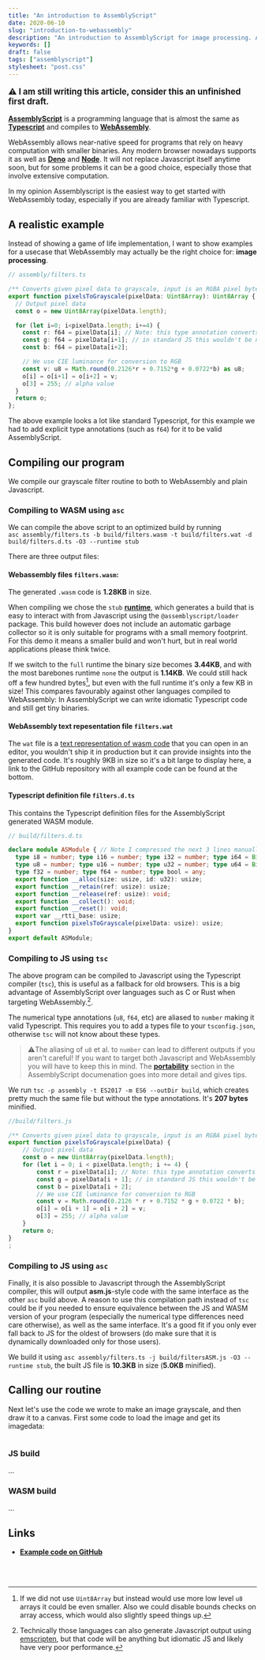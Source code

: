 ```yaml
---
title: "An introduction to AssemblyScript"
date: 2020-06-10
slug: "introduction-to-webassembly"
description: "An introduction to AssemblyScript for image processing. AssemblyScript is a compiled subset of Typescript that targets WebAssembly."
keywords: []
draft: false
tags: ["assemblyscript"]
stylesheet: "post.css"
---
```


<p style="font-size: 1.2em; font-weight: bold">⚠️ I am still writing this article, consider this an unfinished first draft.</p>

[**AssemblyScript**](https://www.assemblyscript.org/) is a programming language that is almost the same as [**Typescript**](https://www.typescriptlang.org/) and compiles to [**WebAssembly**](https://webassembly.org/). 

WebAssembly allows near-native speed for programs that rely on heavy computation with smaller binaries. Any modern browser nowadays supports it as well as [**Deno**](https://deno.land/) and [**Node**](https://nodejs.org/en/). It will not replace Javascript itself anytime soon, but for some problems it can be a good choice, especially those that involve extensive computation.

In my opinion Assemblyscript is the easiest way to get started with WebAssembly today, especially if you are already familiar with Typescript.

## A realistic example

Instead of showing a game of life implementation, I want to show examples for a usecase that WebAssembly may actually be the right choice for: **image processing**.

```typescript
// assembly/filters.ts

/** Converts given pixel data to grayscale, input is an RGBA pixel byte array. */
export function pixelsToGrayscale(pixelData: Uint8Array): Uint8Array {
  // Output pixel data
  const o = new Uint8Array(pixelData.length);

  for (let i=0; i<pixelData.length; i+=4) {
    const r: f64 = pixelData[i]; // Note: this type annotation converts the byte value to a float64
    const g: f64 = pixelData[i+1]; // in standard JS this wouldn't be necessary.
    const b: f64 = pixelData[i+2];

    // We use CIE luminance for conversion to RGB
    const v: u8 = Math.round(0.2126*r + 0.7152*g + 0.0722*b) as u8;
    o[i] = o[i+1] = o[i+2] = v;
    o[3] = 255; // alpha value
  }
  return o;
};
```
The above example looks a lot like standard Typescript, for this example we had to add explicit type annotations (such as `f64`) for it to be valid AssemblyScript.

## Compiling our program
We compile our grayscale filter routine to both to WebAssembly and plain Javascript.

### Compiling to WASM using `asc`
We can compile the above script to an optimized build by running  
```asc assembly/filters.ts -b build/filters.wasm -t build/filters.wat -d build/filters.d.ts -O3 --runtime stub```

There are three output files:

#### Webassembly files `filters.wasm`:
The generated `.wasm` code is **1.28KB** in size.

When compiling we chose the `stub` [**runtime**](https://www.assemblyscript.org/runtime.html), which generates a build that is easy to interact with from Javascript using the `@assemblyscript/loader` package.
This build however does not include an automatic garbage collector so it is only suitable for programs with a small memory footprint. For this demo it means a smaller build and won't hurt, but in real world applications please think twice.

If we switch to the `full` runtime the binary size becomes **3.44KB**, and with the most barebones runtime `none` the output is **1.14KB**. We could still hack off a few hundred bytes[^2], but even with the full runtime it's only a few KB in size! This compares favourably against other languages compiled to WebAssembly: In AssemblyScript we can write idiomatic Typescript code and still get tiny binaries.

#### WebAssembly text repesentation file `filters.wat`
The `wat` file is a [text representation of wasm code](https://developer.mozilla.org/en-US/docs/WebAssembly/Understanding_the_text_format) that you can open in an editor, you wouldn't ship it in production but it can provide insights into the generated code. It's roughly 9KB in size so it's a bit large to display here, a link to the GitHub repository with all example code can be found at the bottom.

#### Typescript definition file `filters.d.ts`

This contains the Typescript definition files for the AssemblyScript generated WASM module.
```typescript
// build/filters.d.ts

declare module ASModule { // Note I compressed the next 3 lines manually
  type i8 = number; type i16 = number; type i32 = number; type i64 = BigInt; type isize = number;
  type u8 = number; type u16 = number; type u32 = number; type u64 = BigInt; type usize = number;
  type f32 = number; type f64 = number; type bool = any;
  export function __alloc(size: usize, id: u32): usize;
  export function __retain(ref: usize): usize;
  export function __release(ref: usize): void;
  export function __collect(): void;
  export function __reset(): void;
  export var __rtti_base: usize;
  export function pixelsToGrayscale(pixelData: usize): usize;
}
export default ASModule;
```

### Compiling to JS using `tsc`

The above program can be compiled to Javascript using the Typescript compiler (`tsc`), this is useful as a fallback for old browsers. This is a big advantage of AssemblyScript over languages such as C or Rust when targeting WebAssembly.[^1].

The numerical type annotations (`u8`, `f64`, etc) are aliased to `number` making it valid Typescript. This requires you to add a types file to your `tsconfig.json`, otherwise `tsc` will not know about these types.

>⚠️The aliasing of `u8` et al. to `number` can lead to different outputs if you aren't careful! If you want to target both Javascript and WebAssembly you will have to keep this in mind. The [**portability**](https://www.assemblyscript.org/portability.html) section in the AssemblyScript documenation goes into more detail and gives tips.

We run ```tsc -p assembly -t ES2017 -m ES6 --outDir build```, which creates pretty much the same file but without the type annotations. It's **207 bytes** minified.

```javascript
//build/filters.js

/** Converts given pixel data to grayscale, input is an RGBA pixel byte array. */
export function pixelsToGrayscale(pixelData) {
    // Output pixel data
    const o = new Uint8Array(pixelData.length);
    for (let i = 0; i < pixelData.length; i += 4) {
        const r = pixelData[i]; // Note: this type annotation converts the byte value to a float64
        const g = pixelData[i + 1]; // in standard JS this wouldn't be necessary.
        const b = pixelData[i + 2];
        // We use CIE luminance for conversion to RGB
        const v = Math.round(0.2126 * r + 0.7152 * g + 0.0722 * b);
        o[i] = o[i + 1] = o[i + 2] = v;
        o[3] = 255; // alpha value
    }
    return o;
}
;
```

### Compiling to JS using `asc`
Finally, it is also possible to Javascript through the AssemblyScript compiler, this will output **asm.js**-style code with the same interface as the other `asc` build above.
A reason to use this compilation path instead of `tsc` could be if you needed to ensure equivalence between the JS and WASM version of your program (especially the numerical type differences need care otherwise), as well as the same interface. It's a good fit if you only ever fall back to JS for the oldest of browsers (do make sure that it is dynamically downloaded only for those users).

We build it using ```asc assembly/filters.ts -j build/filtersASM.js -O3 --runtime stub```, the built JS file is **10.3KB** in size (**5.0KB** minified).


## Calling our routine

Next let's use the code we wrote to make an image grayscale, and then draw it to a canvas. First some code to load the image and get its imagedata:
```javascript

```

### JS build
...

### WASM build
...


## Links
* [**Example code on GitHub**](https://github.com/gzuidhof/gzuidhof.github.io/tree/master/examples/assemblyscript/image-processing)


<br>
<br>

[^1]: Technically those languages can also generate Javascript output using [emscripten](https://emscripten.org/), but that code will be anything but idiomatic JS and likely have very poor performance.
[^2]: If we did not use `Uint8Array` but instead would use more low level `u8` arrays it could be even smaller. Also we could disable bounds checks on array access, which would also slightly speed things up.